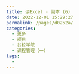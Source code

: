 ```yaml
---
title: 读Excel - 副本 (6)
date: 2022-12-01 15:29:27
permalink: /pages/d0252a/
categories:
  - 更多
  - 项目
  - 谷粒学院
  - 课程管理（一）
tags:
  - 
---
```

